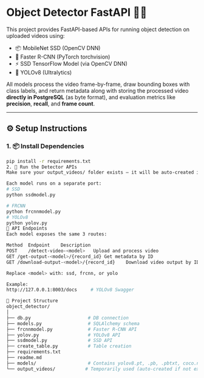 # Object Detector FastAPI 🎯🎥

This project provides FastAPI-based APIs for running object detection on uploaded videos using:
- 📦 MobileNet SSD (OpenCV DNN)
- 🧠 Faster R-CNN (PyTorch torchvision)
- ⚡ SSD TensorFlow Model (via OpenCV DNN)
- 🧠 YOLOv8 (Ultralytics)

All models process the video frame-by-frame, draw bounding boxes with class labels, and return metadata along with storing the processed video **directly in PostgreSQL** (as byte format), and evaluation metrics like **precision**, **recall**, and **frame count**.

---

## ⚙️ Setup Instructions

### 1. 📦 Install Dependencies

```bash
pip install -r requirements.txt
2. 🚀 Run the Detector APIs
Make sure your output_videos/ folder exists — it will be auto-created if not.

Each model runs on a separate port:
# SSD
python ssdmodel.py

# FRCNN
python frcnnmodel.py
# YOLOv8
python yolov.py
🧪 API Endpoints
Each model exposes the same 3 routes:

Method	Endpoint	Description
POST	/detect-video-<model>	Upload and process video
GET	/get-output-<model>/{record_id}	Get metadata by ID
GET	/download-output-<model>/{record_id}	Download video output by ID

Replace <model> with: ssd, frcnn, or yolo

Example:
http://127.0.0.1:8003/docs     # YOLOv8 Swagger

📁 Project Structure
object_detector/
│
├── db.py                     # DB connection
├── models.py                 # SQLAlchemy schema
├── frcnnmodel.py             # Faster R-CNN API
├── yolov.py                  # YOLOv8 API
├── ssdmodel.py               # SSD API
├── create_table.py           # Table creation
├── requirements.txt
├── readme.md
├── models/                   # Contains yolov8.pt, .pb, .pbtxt, coco.names
└── output_videos/           # Temporarily used (auto-created if not exists)

